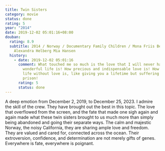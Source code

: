 ```yaml
---
title: Twin Sisters
category: movie
status: done
rating: 5
year: "2014"
date: 2019-12-02 05:01:16+08:00
douban:
  rating: 8.9
  subtitle: 2014 / Norway / Documentary Family Children / Mona Friis Bertheussen /
    Alexandra Helberg Mia Hansen
  history:
    - date: 2019-12-02 05:01:16
      comment: What touched me so much is the love that I will never have!! How
        wonderful life is! How precious and indispensable love is! How pitiful a
        life without love is, like giving you a lifetime but suffering in
        prison!
      rating: 5
      status: done
---
```


A deep emotion from December 2, 2019, to December 25, 2023. I admire the skill of the crew. They have brought out the best in this topic. The love that overflowed from the screen, and the fate that made one sigh again and again made what these twin sisters brought to us much more than simply being abandoned and going their separate ways. The calm and majestic Norway, the noisy California, they are sharing ample love and freedom. They are valued and cared for, connected across the ocean. Their extroversion, confidence, and determination are not merely gifts of genes. Everywhere is fate, everywhere is poignant.
